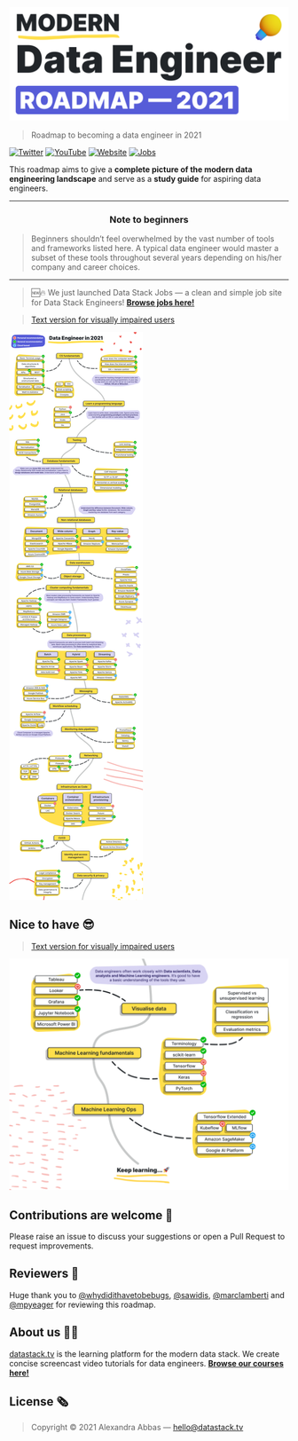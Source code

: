 
![Modern Data Engineer Roadmap 2021](img/title.png)

> Roadmap to becoming a data engineer in 2021

[![Twitter](https://img.shields.io/badge/-Twitter-1DA1F2)](https://twitter.com/datastacktv)
[![YouTube](https://img.shields.io/badge/-YouTube-FF0000)](http://youtube.com/c/datastacktv)
[![Website](https://img.shields.io/badge/-Website-565CD8)](https://datastack.tv/)
[![Jobs](https://img.shields.io/badge/-Jobs-ffdf4b)](https://datastackjobs.com/)

This roadmap aims to give a **complete picture of the modern data engineering landscape** and serve as a **study guide** for aspiring data engineers.

***

<h3 align="center"><strong>Note to beginners</strong></h3>

> Beginners shouldn’t feel overwhelmed by the vast number of tools and frameworks listed here. A typical data engineer would master a subset of these tools throughout several years depending on his/her company and career choices.

***

> 🆕🔥  We just launched Data Stack Jobs — a clean and simple job site for Data Stack Engineers! [**Browse jobs here!**](https://datastackjobs.com/)

> [Text version for visually impaired users](text/roadmap.md)

![Data Engineer Roadmap](img/roadmap.png)

## Nice to have 😎

> [Text version for visually impaired users](text/extras.md)

![Data Engineer Roadmap Extras](img/extras.png)

## Contributions are welcome 💜

Please raise an issue to discuss your suggestions or open a Pull Request to request improvements.

## Reviewers 🔎

Huge thank you to [@whydidithavetobebugs](https://github.com/whydidithavetobebugs), [@sawidis](https://github.com/sawidis), [@marclamberti](https://github.com/marclamberti) and [@mpyeager](https://github.com/mpyeager) for reviewing this roadmap.

## About us 👋🏼

[datastack.tv](https://datastack.tv/) is the learning platform for the modern data stack. We create concise screencast video tutorials for data engineers. [**Browse our courses here!**](https://datastack.tv/courses.html)

## License 🗞

> Copyright © 2021 Alexandra Abbas — <hello@datastack.tv>
